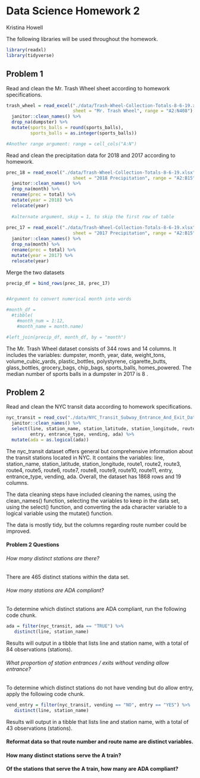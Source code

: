 Data Science Homework 2
================
Kristina Howell

The following libraries will be used throughout the homework.

``` r
library(readxl)
library(tidyverse)
```

## Problem 1

Read and clean the Mr. Trash Wheel sheet according to homework
specifications.

``` r
trash_wheel = read_excel("./data/Trash-Wheel-Collection-Totals-8-6-19.xlsx", 
                         sheet = "Mr. Trash Wheel", range = "A2:N408") %>% 
  janitor::clean_names() %>% 
  drop_na(dumpster) %>% 
  mutate(sports_balls = round(sports_balls), 
         sports_balls = as.integer(sports_balls))

#Another range argument: range = cell_cols("A:N")
```

Read and clean the precipitation data for 2018 and 2017 according to
homework.

``` r
prec_18 = read_excel("./data/Trash-Wheel-Collection-Totals-8-6-19.xlsx", 
                         sheet = "2018 Precipitation", range = "A2:B15") %>% 
  janitor::clean_names() %>% 
  drop_na(month) %>% 
  rename(prec = total) %>% 
  mutate(year = 2018) %>% 
  relocate(year)
  
  #alternate argument, skip = 1, to skip the first row of table
  
prec_17 = read_excel("./data/Trash-Wheel-Collection-Totals-8-6-19.xlsx", 
                         sheet = "2017 Precipitation", range = "A2:B15") %>% 
  janitor::clean_names() %>% 
  drop_na(month) %>% 
  rename(prec = total) %>% 
  mutate(year = 2017) %>% 
  relocate(year)
```

Merge the two datasets

``` r
precip_df = bind_rows(prec_18, prec_17)


#Argument to convert numerical month into words

#month_df = 
  #tibble( 
    #month_num = 1:12, 
    #month_name = month.name)

#left_join(precip_df, month_df, by = "month")
```

The Mr. Trash Wheel dataset consists of 344 rows and 14 columns. It
includes the variables: dumpster, month, year, date, weight\_tons,
volume\_cubic\_yards, plastic\_bottles, polystyrene, cigarette\_butts,
glass\_bottles, grocery\_bags, chip\_bags, sports\_balls,
homes\_powered. The median number of sports balls in a dumpster in 2017
is 8 .

## Problem 2

Read and clean the NYC transit data according to homework
specifications.

``` r
nyc_transit = read_csv("./data/NYC_Transit_Subway_Entrance_And_Exit_Data.csv") %>% 
  janitor::clean_names() %>% 
  select(line, station_name, station_latitude, station_longitude, route1:route11, 
         entry, entrance_type, vending, ada) %>% 
  mutate(ada = as.logical(ada))
```

The nyc\_transit dataset offers general but comprehensive information
about the transit stations located in NYC. It contains the variables:
line, station\_name, station\_latitude, station\_longitude, route1,
route2, route3, route4, route5, route6, route7, route8, route9, route10,
route11, entry, entrance\_type, vending, ada. Overall, the dataset has
1868 rows and 19 columns.

The data cleaning steps have included cleaning the names, using the
clean\_names() function, selecting the variables to keep in the data
set, using the select() function, and converting the ada character
variable to a logical variable using the mutate() function.

The data is mostly tidy, but the columns regarding route number could be
improved.

#### Problem 2 Questions

###### How many distinct stations are there?

There are 465 distinct stations within the data set.

###### How many stations are ADA compliant?

To determine which distinct stations are ADA compliant, run the
following code chunk.

``` r
ada = filter(nyc_transit, ada == "TRUE") %>% 
   distinct(line, station_name)
```

Results will output in a tibble that lists line and station name, with a
total of 84 observations (stations).

###### What proportion of station entrances / exits without vending allow entrance?

To determine which distinct stations do not have vending but do allow
entry, apply the following code chunk.

``` r
vend_entry = filter(nyc_transit, vending == "NO", entry == "YES") %>% 
   distinct(line, station_name)
```

Results will output in a tibble that lists line and station name, with a
total of 43 observations (stations).

#### Reformat data so that route number and route name are distinct variables.

#### How many distinct stations serve the A train?

#### Of the stations that serve the A train, how many are ADA compliant?
